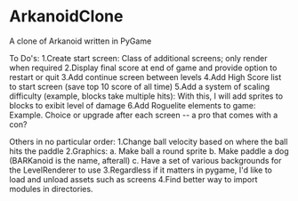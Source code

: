 # ArkanoidClone
A clone of Arkanoid written in PyGame

To Do's:
1.Create start screen:
    Class of additional screens; only render when required
2.Display final score at end of game and provide option to restart or quit
3.Add continue screen between levels
4.Add High Score list to start screen (save top 10 score of all time)
5.Add a system of scaling difficulty (example, blocks take multiple hits):
    With this, I will add sprites to blocks to exibit level of damage
6.Add Roguelite elements to game:
    Example. Choice or upgrade after each screen -- a pro that comes with a con?

Others in no particular order:
1.Change ball velocity based on where the ball hits the paddle
2.Graphics:
    a. Make ball a round sprite
    b. Make paddle a dog (BARKanoid is the name, afterall)
    c. Have a set of various backgrounds for the LevelRenderer to use
3.Regardless if it matters in pygame, I'd like to load and unload assets such as screens
4.Find better way to import modules in directories.